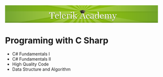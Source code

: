 <p align="center"><a href="http://academy.telerik.com/">
<img src="https://raw.githubusercontent.com/velialarm/TelerikAcademy/master/telerik-academy.png" /></a></p>

# Programing with C Sharp
- C# Fundamentals I
- C# Fundamentals II
- High Quality Code
- Data Structure and Аlgorithm


